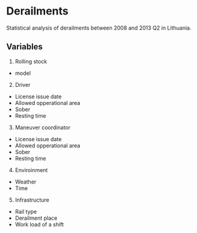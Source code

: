Derailments
===========
Statistical analysis of derailments between 2008 and 2013 Q2 in Lithuania.  

Variables
---------

1. Rolling stock
  * model
2. Driver
  * License issue date
  * Allowed opperational area
  * Sober
  * Resting time
3. Maneuver coordinator
  * License issue date
  * Allowed opperational area
  * Sober
  * Resting time
4. Enviroinment
  * Weather
  * Time
5. Infrastructure
  * Rail type
  * Derailment place
  * Work load of a shift
    